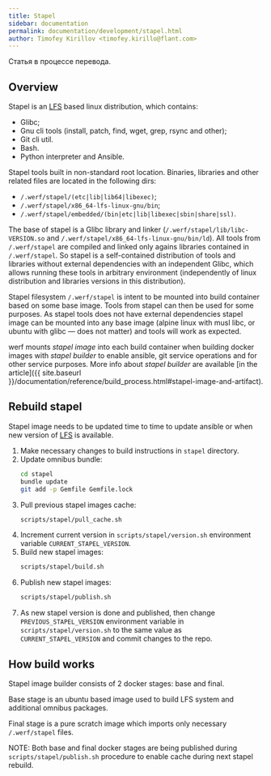 ```yaml
---
title: Stapel
sidebar: documentation
permalink: documentation/development/stapel.html
author: Timofey Kirillov <timofey.kirillo@flant.com>
---
```


<div id="outdatedWarning" class="docs__outdated active">
    Статья в процессе перевода.
</div>

## Overview

Stapel is an [LFS](http://www.linuxfromscratch.org/lfs/view/stable) based linux distribution, which contains:

 * Glibc;
 * Gnu cli tools (install, patch, find, wget, grep, rsync and other);
 * Git cli util.
 * Bash.
 * Python interpreter and Ansible.

Stapel tools built in non-standard root location. Binaries, libraries and other related files are located in the following dirs:

 * `/.werf/stapel/(etc|lib|lib64|libexec)`;
 * `/.werf/stapel/x86_64-lfs-linux-gnu/bin`;
 * `/.werf/stapel/embedded/(bin|etc|lib|libexec|sbin|share|ssl)`.

The base of stapel is a Glibc library and linker (`/.werf/stapel/lib/libc-VERSION.so` and `/.werf/stapel/x86_64-lfs-linux-gnu/bin/ld`). All tools from `/.werf/stapel` are compiled and linked only agains libraries contained in `/.werf/stapel`. So stapel is a self-contained distribution of tools and libraries without external dependencies with an independent Glibc, which allows running these tools in arbitrary environment (independently of linux distribution and libraries versions in this distribution).

Stapel filesystem `/.werf/stapel` is intent to be mounted into build container based on some base image. Tools from stapel can then be used for some purposes. As stapel tools does not have external dependencies stapel image can be mounted into any base image (alpine linux with musl libc, or ubuntu with glibc — does not matter) and tools will work as expected.

werf mounts _stapel image_ into each build container when building docker images with _stapel builder_ to enable ansible, git service operations and for other service purposes. More info about _stapel builder_ are available [in the article]({{ site.baseurl }}/documentation/reference/build_process.html#stapel-image-and-artifact).

## Rebuild stapel

Stapel image needs to be updated time to time to update ansible or when new version of [LFS](http://www.linuxfromscratch.org/lfs/view/stable) is available.

1. Make necessary changes to build instructions in `stapel` directory.
2. Update omnibus bundle:
    ```bash
    cd stapel
    bundle update
    git add -p Gemfile Gemfile.lock
    ```
3. Pull previous stapel images cache:
    ```bash
    scripts/stapel/pull_cache.sh
    ```
4. Increment current version in `scripts/stapel/version.sh` environment variable `CURRENT_STAPEL_VERSION`.
5. Build new stapel images:
    ```bash
    scripts/stapel/build.sh
    ```
6. Publish new stapel images:
    ```bash
    scripts/stapel/publish.sh
    ```
7. As new stapel version is done and published, then change `PREVIOUS_STAPEL_VERSION` environment variable in `scripts/stapel/version.sh` to the same value as `CURRENT_STAPEL_VERSION` and commit changes to the repo.

## How build works

Stapel image builder consists of 2 docker stages: base and final.

Base stage is an ubuntu based image used to build LFS system and additional omnibus packages.

Final stage is a pure scratch image which imports only necessary `/.werf/stapel` files.

NOTE: Both base and final docker stages are being published during `scripts/stapel/publish.sh` procedure to enable cache during next stapel rebuild.
